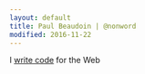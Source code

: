 ```yaml
---
layout: default
title: Paul Beaudoin | @nonword
modified: 2016-11-22
---
```


I [write code](/work) for the Web
